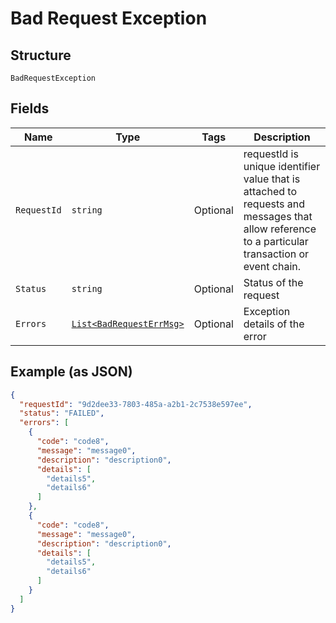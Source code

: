 
# Bad Request Exception

## Structure

`BadRequestException`

## Fields

| Name | Type | Tags | Description |
|  --- | --- | --- | --- |
| `RequestId` | `string` | Optional | requestId is unique identifier value that is attached to requests and messages that allow reference to a particular transaction or event chain. |
| `Status` | `string` | Optional | Status of the request |
| `Errors` | [`List<BadRequestErrMsg>`](../../doc/models/bad-request-err-msg.md) | Optional | Exception details of the error |

## Example (as JSON)

```json
{
  "requestId": "9d2dee33-7803-485a-a2b1-2c7538e597ee",
  "status": "FAILED",
  "errors": [
    {
      "code": "code8",
      "message": "message0",
      "description": "description0",
      "details": [
        "details5",
        "details6"
      ]
    },
    {
      "code": "code8",
      "message": "message0",
      "description": "description0",
      "details": [
        "details5",
        "details6"
      ]
    }
  ]
}
```

